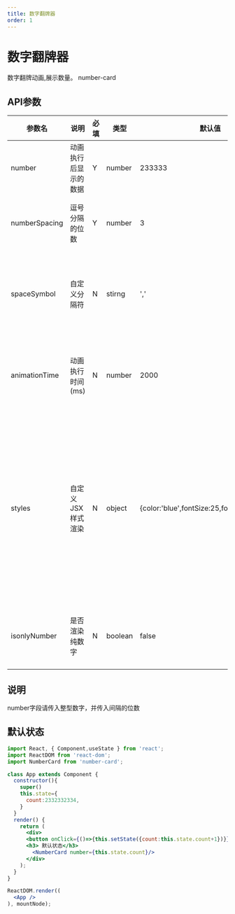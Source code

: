 ```yaml
---
title: 数字翻牌器
order: 1
---
```

# 数字翻牌器

数字翻牌动画,展示数量。
number-card

## API参数

| 参数名 | 说明 | 必填 | 类型 | 默认值 | 备注 |
| ------ | ---- | ---- | ---- | ------ | ---- |
|   number  |  动画执行后显示的数据    |    Y  |   number   |   233333     |   传入你的整型数字   |
| numberSpacing | 逗号分隔的位数 | Y | number | 3 | 整型数字间隔的位数 |
| spaceSymbol | 自定义分隔符 |  N | stirng | ',' | 数字之间的间隔符号，常用,-.等 |
| animationTime | 动画执行时间(ms) | N | number | 2000 | 翻牌器从开始到结束后动画时长 |
| styles | 自定义JSX样式渲染 | N | object | {color:'blue',fontSize:25,fontWeight:'bold'} | 请使用JSX的样式,传入的样式会与默认样式合并，冲突时优先使用用户传入的 |
| isonlyNumber | 是否渲染纯数字 |  N | boolean | false | 无任何样式和其他父标签 |

## 说明

number字段请传入整型数字，并传入间隔的位数

## 默认状态

````jsx
import React, { Component,useState } from 'react';
import ReactDOM from 'react-dom';
import NumberCard from 'number-card';

class App extends Component {
  constructor(){
    super()
    this.state={
      count:2332332334,
    }
  }
  render() {
    return (
      <div>
      <button onClick={()=>{this.setState({count:this.state.count+1})}}>改变参数</button>
      <h3> 默认状态</h3>
        <NumberCard number={this.state.count}/>
      </div>
    );
  }
}

ReactDOM.render((
  <App />
), mountNode);
````
